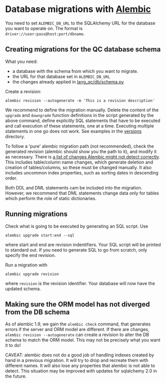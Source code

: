 # Database migrations with [Alembic](https://alembic.sqlalchemy.org/en/latest/)

You need to set `ALEMBIC_DB_URL` to the SQLAlchemy URL for the database you
want to operate on.
The format is `driver://user:pass@host:port/dbname`.

## Creating migrations for the QC database schema

What you need:

- a database with the schema from which you want to migrate.
- the URL for that database set in `ALEMBIC_DB_URL`
- the changes already applied in [lang_qc/db/schema.py](../lang_qc/db/qc_schema.py)

Create a revision:

```alembic revision --autogenerate -m 'This is a revision description'```

We recommend to define the migration manually. Delete the content of the
`upgrade` and `downgrade` function definitions in the script generated by the
above command, define explicitly SQL statements that have to be executed and
call execution of these statements, one at a time. Executing multiple statements
in one go does not work. See examples in the [versions](./versions)
directory.

To follow a 'pure' alembic migration path (not recommended), check the
generated revision (alembic should show you the path to it), and modify it
as necessary. There is [a list of changes Alembic might not detect correctly].
This includes table/column name changes, which generate deletion and creation
of tables/columns, so these must be changed manually. It also includes uncommon
index properties, such as sorting dates in descending order.

Both DDL and DML statements cam be included into the  migration. However, we
recommend that DML statements change data only for tables which perform the
role of static dictionaries.

## Running migrations

Check what is going to be executed by generating an SQL script. Use

```alembic upgrade start:end --sql```

where start and end are revision indentifiers. Your SQL script will be printed to
standard out. If you need to generate SQL to go from scratch, only specify the
end revision.

Run a migration with

```alembic upgrade revision```

where `revision` is the revision identifier. Your database will now have the
updated schema.

[a list of changes Alembic might not detect correctly]: https://alembic.sqlalchemy.org/en/latest/autogenerate.html#what-does-autogenerate-detect-and-what-does-it-not-detect

## Making sure the ORM model has not diverged from the DB schema

As of alembic 1.9, we gain the `alembic check` command, that generates errors
if the server and ORM model are different. If there are changes,
`alembic revision --autogenerate` can create a revision to alter the DB schema
to match the ORM model. This may not be precisely what you want it to do!

CAVEAT: alembic does not do a good job of handling indexes created by hand in
a previous migration. It will try to drop and recreate them with different
names. It will also lose any properties that alembic is not able to detect.
This situation may be improved with updates for sqlalchemy 2.0 in the future.
